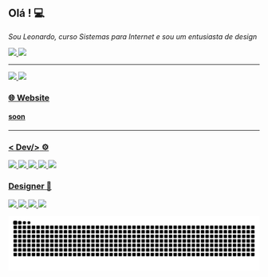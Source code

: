 

## **Olá !**  💻
 *Sou Leonardo, curso Sistemas para Internet e sou um entusiasta de design*
 
<div>
  <a href="https://www.linkedin.com/in/leonardo-de-oliveira-figueiredo-8347b2186/">
    <img height="30em" src="https://img.shields.io/badge/LinkedIn-0077B5?style=for-the-badge&logo=linkedin&logoColor=white"/>
  </a>
  <a href="https://www.instagram.com/leonardo.fig_/">
    <img height="30em" src="https://img.shields.io/badge/Instagram-E4405F?style=for-the-badge&logo=instagram&logoColor=white"/>
  </a>
</div>
 

----------

 <div>
  <a href="https://github.com/LeonardoFgueiredo">
  <img height="180em" src="https://github-readme-stats.vercel.app/api?username=LeonardoFgueiredo&show_icons=true&theme=dark&include_all_commits=true&count_private=true"/>
  <img height="180em" src="https://github-readme-stats.vercel.app/api/top-langs/?username=LeonardoFgueiredo&layout=compact&langs_count=7&theme=dark"/>
</div>

### 🌐 **Website**  

#### soon
--------

### **< Dev/>**  ⚙️
  
<div>
    <img height="30em" src="https://img.shields.io/badge/HTML5-E34F26?style=for-the-badge&logo=html5&logoColor=white"/>
    <img height="30em" src="https://img.shields.io/badge/CSS3-1572B6?style=for-the-badge&logo=css3&logoColor=white"/>
    <img height="30em" src="https://img.shields.io/badge/JavaScript-323330?style=for-the-badge&logo=javascript&logoColor=F7DF1E"/>
    <img height="30em" src="https://img.shields.io/badge/Angular-DD0031?style=for-the-badge&logo=angular&logoColor=white"/>
    <img height="30em" src="https://img.shields.io/badge/Bootstrap-563D7C?style=for-the-badge&logo=bootstrap&logoColor=white"/>
</div>
  
### **Designer**  🎨
 
<div>
    <img height="30em" src="https://aleen42.github.io/badges/src/photoshop.svg"/>
    <img height="30em" src="https://aleen42.github.io/badges/src/illustrator.svg"/>
    <img height="30em" src="https://aleen42.github.io/badges/src/premiere.svg"/>
    <img 
         height="30em"                              src="https://camo.githubusercontent.com/4a1038affbb2653ec140936555b3714ddc322526be8567b489e8423a795dea18/68747470733a2f2f696d672e736869656c64732e696f2f62616467652f4669676d612d4632344531453f7374796c653d666f722d7468652d6261646765266c6f676f3d6669676d61266c6f676f436f6c6f723d7768697465"
    />
 
 ![Snake animation](https://github.com/LeonardoFgueiredo/LeonardoFgueiredo/blob/output/github-contribution-grid-snake.svg)
  
</div>
  
  
  
